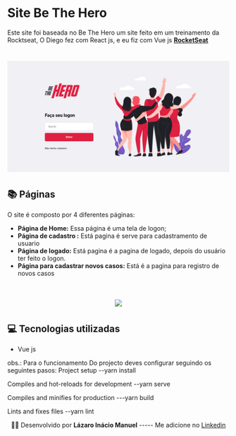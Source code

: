 # Site Be The Hero

Este site foi baseada no Be The Hero um site feito em um treinamento da Rocktseat, O Diego fez com React js, e eu fiz com Vue js **[RocketSeat](https://rocketseat.com.br/)**

 <h1 align = center>
    <img src="public/rocktseat.PNG">
</h1>

## 📚 Páginas
O site é composto por 4 diferentes páginas: 

  - **Página de Home:** Essa página é uma tela de logon;
  - **Página de cadastro :** Está pagina é serve para cadastramento de usuario  
  - **Página de logado:** Está pagina é a pagina de logado, depois do usuário ter feito o logon. 
  - **Página para cadastrar novos casos:** Está é a pagina para registro de novos casos



 <h1 align = center>
    <img src="public/imagem.png">
</h1>

  ## 💻 Tecnologias utilizadas
  - Vue js

obs.: Para o funcionamento Do projecto deves configurar seguindo os seguintes pasos: 
Project setup
--yarn install

Compiles and hot-reloads for development
--yarn serve

Compiles and minifies for production
---yarn build

Lints and fixes files
--yarn lint

<p align= center>
🐱‍👤 Desenvolvido por <strong>Lázaro Inácio Manuel</strong>   -----   Me adicione no <a href="https://www.linkedin.com/in/l%C3%A1zaro-in%C3%A1cio-manuel-9264971b3/"target="_blank">Linkedin</a>
</p>

